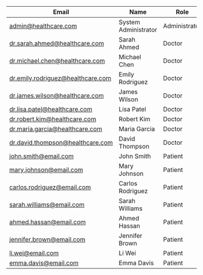 | Email | Name | Role |
|--------|------|------|
| admin@healthcare.com | System Administrator | Administrator |
| dr.sarah.ahmed@healthcare.com | Sarah Ahmed | Doctor |
| dr.michael.chen@healthcare.com | Michael Chen | Doctor |
| dr.emily.rodriguez@healthcare.com | Emily Rodriguez | Doctor |
| dr.james.wilson@healthcare.com | James Wilson | Doctor |
| dr.lisa.patel@healthcare.com | Lisa Patel | Doctor |
| dr.robert.kim@healthcare.com | Robert Kim | Doctor |
| dr.maria.garcia@healthcare.com | Maria Garcia | Doctor |
| dr.david.thompson@healthcare.com | David Thompson | Doctor |
| john.smith@email.com | John Smith | Patient |
| mary.johnson@email.com | Mary Johnson | Patient |
| carlos.rodriguez@email.com | Carlos Rodriguez | Patient |
| sarah.williams@email.com | Sarah Williams | Patient |
| ahmed.hassan@email.com | Ahmed Hassan | Patient |
| jennifer.brown@email.com | Jennifer Brown | Patient |
| li.wei@email.com | Li Wei | Patient |
| emma.davis@email.com | Emma Davis | Patient |
